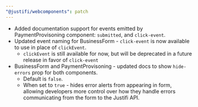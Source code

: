 ```yaml
---
"@justifi/webcomponents": patch
---
```


 - Added documentation support for events emitted by PaymentProvisoning component: `submitted`, and `click-event`.
 - Updated event naming for BusinessForm - `click-event` is now available to use in place of `clickEvent`. 
   - `clickEvent` is still available for now, but will be deprecated in a future release in favor of `click-event`
 - BusinessForm and PaymentProvisoning - updated docs to show `hide-errors` prop for both components. 
   - Default is `false`.
   - When set to `true` - hides error alerts from appearing in form, allowing developers more control over how they handle errors communicating from the form to the Justifi API.  